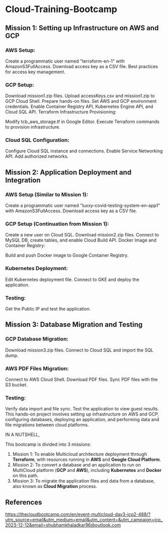 # Cloud-Training-Bootcamp

## Mission 1: Setting up Infrastructure on AWS and GCP

### AWS Setup:

Create a programmatic user named "terraform-en-1" with AmazonS3FullAccess.
Download access key as a CSV file.
Best practices for access key management.

### GCP Setup:

Download mission1.zip files.
Upload accessKeys.csv and mission1.zip to GCP Cloud Shell.
Prepare hands-on files.
Set AWS and GCP environment credentials.
Enable Container Registry API, Kubernetes Engine API, and Cloud SQL API.
Terraform Infrastructure Provisioning:

Modify tcb_aws_storage.tf in Google Editor.
Execute Terraform commands to provision infrastructure.

### Cloud SQL Configuration:

Configure Cloud SQL instance and connections.
Enable Service Networking API.
Add authorized networks.

## Mission 2: Application Deployment and Integration

### AWS Setup (Similar to Mission 1):

Create a programmatic user named "luxxy-covid-testing-system-en-app1" with AmazonS3FullAccess.
Download access key as a CSV file.

### GCP Setup (Continuation from Mission 1):

Create a new user on Cloud SQL.
Download mission2.zip files.
Connect to MySQL DB, create tables, and enable Cloud Build API.
Docker Image and Container Registry:

Build and push Docker image to Google Container Registry.

### Kubernetes Deployment:

Edit Kubernetes deployment file.
Connect to GKE and deploy the application.

### Testing:

Get the Public IP and test the application.

## Mission 3: Database Migration and Testing

### GCP Database Migration:

Download mission3.zip files.
Connect to Cloud SQL and import the SQL dump.

### AWS PDF Files Migration:

Connect to AWS Cloud Shell.
Download PDF files.
Sync PDF files with the S3 bucket.

### Testing:

Verify data import and file sync.
Test the application to view guest results.
This hands-on project involves setting up infrastructure on AWS and GCP, configuring databases, deploying an application, and performing data and file migrations between cloud platforms.

IN A NUTSHELL,

This bootcamp is divided into 3 missions:

1. Mission 1: To enable Multicloud architecture deployment through **Terraform**, with resources running in **AWS** and **Google Cloud Platform**.
2. Mission 2: To convert a database and an application to run on MultiCloud platform (**GCP** and **AWS**), including **Kubernetes** and **Docker** on this path.
3. Mission 3: To migrate the application files and data from a database, also known as **Cloud Migration** process.

## References
https://thecloudbootcamp.com/en/event-multicloud-day3-icp2-488/?utm_source=email&utm_medium=email&utm_content=&utm_campaign=icp_2023-12-12&email=shubhamkhaladkar96@outlook.com
